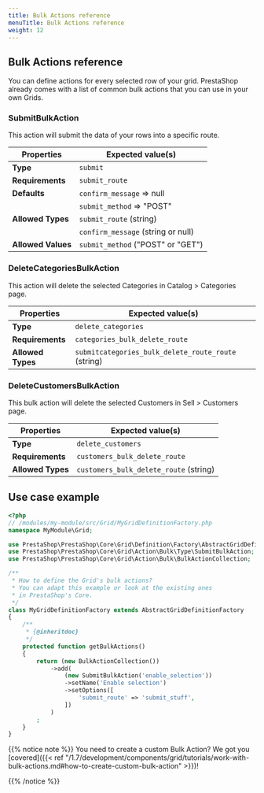 ```yaml
---
title: Bulk Actions reference
menuTitle: Bulk Actions reference
weight: 12
---
```


## Bulk Actions reference

You can define actions for every selected row of your grid. PrestaShop already comes with a list of common bulk actions that you can use in your own Grids.

### SubmitBulkAction

This action will submit the data of your rows into a specific route.

| Properties         | Expected value(s)                  |
|--------------------| -----------------------------------|
| **Type**           | `submit`                           |
| **Requirements**   | `submit_route`                     |
| **Defaults**       | `confirm_message` => null          |
|                    | `submit_method` => "POST"          |
| **Allowed Types**  | `submit_route` (string)            |
|                    | `confirm_message` (string or null) |
| **Allowed Values** | `submit_method` ("POST" or "GET")  |

### DeleteCategoriesBulkAction

This action will delete the selected Categories in Catalog > Categories page.

| Properties         | Expected value(s)                                   |
|--------------------| ----------------------------------------------------|
| **Type**           | `delete_categories`                                 |
| **Requirements**   | `categories_bulk_delete_route`                      |
| **Allowed Types**  | `submitcategories_bulk_delete_route_route` (string) |

### DeleteCustomersBulkAction

This bulk action will delete the selected Customers in Sell > Customers page.

| Properties         | Expected value(s)                      |
|--------------------| ---------------------------------------|
| **Type**           | `delete_customers`                     |
| **Requirements**   | `customers_bulk_delete_route`          |
| **Allowed Types**  | `customers_bulk_delete_route` (string) |

## Use case example

```php
<?php
// /modules/my-module/src/Grid/MyGridDefinitionFactory.php
namespace MyModule\Grid;

use PrestaShop\PrestaShop\Core\Grid\Definition\Factory\AbstractGridDefinitionFactory;
use PrestaShop\PrestaShop\Core\Grid\Action\Bulk\Type\SubmitBulkAction;
use PrestaShop\PrestaShop\Core\Grid\Action\Bulk\BulkActionCollection;

/**
 * How to define the Grid's bulk actions?
 * You can adapt this example or look at the existing ones
 * in PrestaShop's Core.
 */
class MyGridDefinitionFactory extends AbstractGridDefinitionFactory
{
    /**
     * {@inheritdoc}
     */
    protected function getBulkActions()
    {
        return (new BulkActionCollection())
            ->add(
                (new SubmitBulkAction('enable_selection'))
                ->setName('Enable selection')
                ->setOptions([
                    'submit_route' => 'submit_stuff',
                ])
            )
        ;
    }
}
```

{{% notice note %}}
You need to create a custom Bulk Action? We got you [covered]({{< ref "/1.7/development/components/grid/tutorials/work-with-bulk-actions.md#how-to-create-custom-bulk-action" >}})!

{{% /notice %}}
